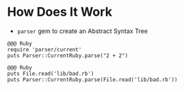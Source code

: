 <!SLIDE  center>
# How Does It Work

* `parser` gem to create an Abstract Syntax Tree

<!SLIDE execute>

    @@@ Ruby
    require 'parser/current'
    puts Parser::CurrentRuby.parse("2 + 2")

<!SLIDE>

    @@@ Ruby
    puts File.read('lib/bad.rb')
    puts Parser::CurrentRuby.parse(File.read('lib/bad.rb'))
